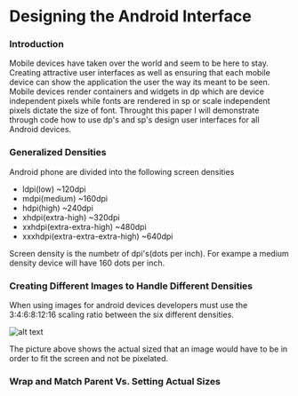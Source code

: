 # Designing the Android Interface

### Introduction
Mobile devices have taken over the world and seem to be here to stay. Creating attractive user interfaces as well as ensuring that each mobile device can show the application the user the way its meant to be seen. Mobile devices render containers and widgets in dp which are device independent pixels while fonts are rendered in sp or scale independent pixels dictate the size of font. Throught this paper I will demonstrate through code how to use dp's and sp's design user interfaces for all Android devices.

### Generalized Densities
Android phone are divided into the following screen densities
+ ldpi(low) ~120dpi
+ mdpi(medium) ~160dpi
+ hdpi(high) ~240dpi
+ xhdpi(extra-high) ~320dpi
+ xxhdpi(extra-extra-high) ~480dpi
+ xxxhdpi(extra-extra-extra-high) ~640dpi

Screen density is the numbetr of dpi's(dots per inch).
For exampe a medium density device will have 160 dots per inch.

### Creating Different Images to Handle Different Densities
When using images for android devices developers must use the 3:4:6:8:12:16 scaling ratio between the six different densities.

![alt text](http://developer.android.com/images/screens_support/screens-densities.png "Image depicting how images are sized for diffent densities")

 The picture above shows the actual sized that an image would have to be in order to fit the screen and not be pixelated.
### Wrap and Match Parent Vs. Setting Actual Sizes

